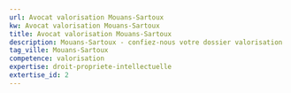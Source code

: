 ```yaml
---
url: Avocat valorisation Mouans-Sartoux
kw: Avocat valorisation Mouans-Sartoux
title: Avocat valorisation Mouans-Sartoux
description: Mouans-Sartoux - confiez-nous votre dossier valorisation
tag_ville: Mouans-Sartoux
competence: valorisation
expertise: droit-propriete-intellectuelle
extertise_id: 2
---
```

